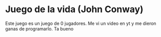 # Juego de la vida (John Conway)

Este juego es un juego de 0 jugadores. Me vi un video en yt y me dieron ganas de programarlo.
Ta bueno
